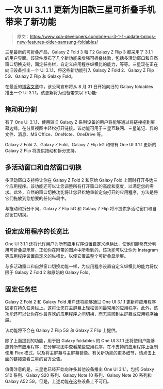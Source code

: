 # 一次 UI 3.1.1 更新为旧款三星可折叠手机带来了新功能

> 原文：<https://www.xda-developers.com/one-ui-3-1-1-update-brings-new-features-older-samsung-foldables/>

三星最新的可折叠产品，Galaxy Z Fold 3 和 T2 Galaxy Z Flip 3 都采用了 3.1.1 的用户界面。该软件发布了几个新功能来增强可折叠体验，包括多活动窗口和自然窗口切换支持，固定任务栏，自定义应用程序纵横比的能力，等等。三星现在正在向旧设备推出一个 UI 3.1.1，将这些新功能引入 Galaxy Z Fold 2、Galaxy Z Flip 5G、Galaxy Z Flip 和 Galaxy Fold。

在最近的[博客文章](https://www.samsungmobilepress.com/featurestories/samsungs-one-ui-3.1.1-bring-next-level-foldable-experiences-to-galaxy-z-series-users)中，该公司宣布将从 8 月 31 日开始向旧的 Galaxy foldables 推出一个 UI 3.1.1。该更新将为设备带来以下功能:

## 拖动和分割

有了 One UI 3.1.1，使用较旧 Galaxy Z 系列设备的用户将能够通过将链接拖到屏幕边缘，在分屏视图中轻松打开链接。该功能可用于三星互联网、三星笔记、我的文件、消息、MS Office、OneNote、OneDrive 等。

Galaxy Z Fold 2、Galaxy Z Fold、Galaxy Z Flip 5G 和带有 One UI 3.1.1 更新的 Galaxy Z Flip 将提供拖动和拆分支持。

## 多活动窗口和自然窗口切换

多活动窗口支持将让你在 Galaxy Z Fold 2 和原始 Galaxy Fold 上同时打开多达三个应用程序。该功能还可以让您调整所有打开窗口的高度和宽度，以满足您的需求。此外，自然的窗口切换功能将让您轻松地重新定向打开的应用程序，方法是将它们拖放到您想要的任何布局中。

与拖动和拆分不同，Galaxy Z Flip 5G 和 Galaxy Z Flip 将不提供多活动窗口和自然窗口切换。

## 设定应用程序的长宽比

One UI 3.1.1 还将允许用户为所有应用程序设置自定义纵横比，使他们能够充分利用可折叠显示屏。正如你在附带的图片中所看到的，该功能可以让你为 Instagram 等应用程序设置自定义的纵横比，以便它覆盖整个可折叠显示屏。

与多活动窗口和自然窗口切换功能一样，为应用程序设置自定义纵横比的能力将仅限于 Galaxy Z Fold 2 和原始的 Galaxy Fold。

## 固定任务栏

Galaxy Z Fold 2 和 Galaxy Fold 用户还将能够通过 One UI 3.1.1 更新将应用程序固定在持久任务栏上。这将让您在主屏幕上轻松访问最常用的应用程序。此外，该功能还可以让你在你最喜欢的应用程序之间切换，而无需回到主屏幕或应用程序抽屉。

该功能将不会在 Galaxy Z Flip 5G 和 Galaxy Z Flip 上提供。

除了上面提到的功能，用于旧 Galaxy foldables 的 One UI 3.1.1 还将使用户能够旋转所有应用程序，在分屏视图中查看某些应用程序，在不支持的应用程序上强制使用 Flex 模式，以及将主屏幕与主屏幕镜像。有关新功能的更多细节，请点击上面的链接查看三星的官方公告。

值得注意的是，三星也已经开始向许多其他设备推出 One UI 3.1.1，包括 Galaxy S10 系列、Galaxy S20 系列、Galaxy Note 10 系列、Galaxy Note 20 系列和 Galaxy A52 5G。但是，上述功能在这些设备上不可用。